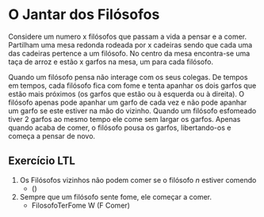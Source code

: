 # O Jantar dos Filósofos

Considere um numero x filósofos que passam a vida a pensar e a comer.
Partilham uma mesa redonda rodeada por x cadeiras sendo que cada uma das cadeiras pertence a um filósofo.
No centro da mesa encontra-se uma taça de arroz e estão x garfos na mesa, um para cada filósofo. 

Quando um filósofo pensa não interage com os seus colegas.
De tempos em tempos, cada filósofo fica com fome e tenta apanhar os dois garfos que estão mais próximos
(os garfos que estão ou à esquerda ou à direita).
O filósofo apenas pode apanhar um garfo de cada vez e não pode apanhar um garfo se este estiver na mão do vizinho.
Quando um filósofo esfomeado tiver 2 garfos ao mesmo tempo ele come sem largar os garfos.
Apenas quando acaba de comer, o filósofo pousa os garfos, libertando-os e começa a pensar de novo.

## Exercício LTL

1. Os Filósofos vizinhos não podem comer se o filósofo _n_ estiver comendo
	- ()
2. Sempre que um filósofo sente fome, ele começar a comer.
	- FilosofoTerFome W (F Comer)
